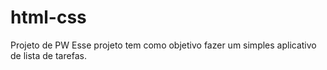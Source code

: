 # html-css
 Projeto de PW
 Esse projeto tem como objetivo fazer um simples aplicativo de lista de tarefas. 
